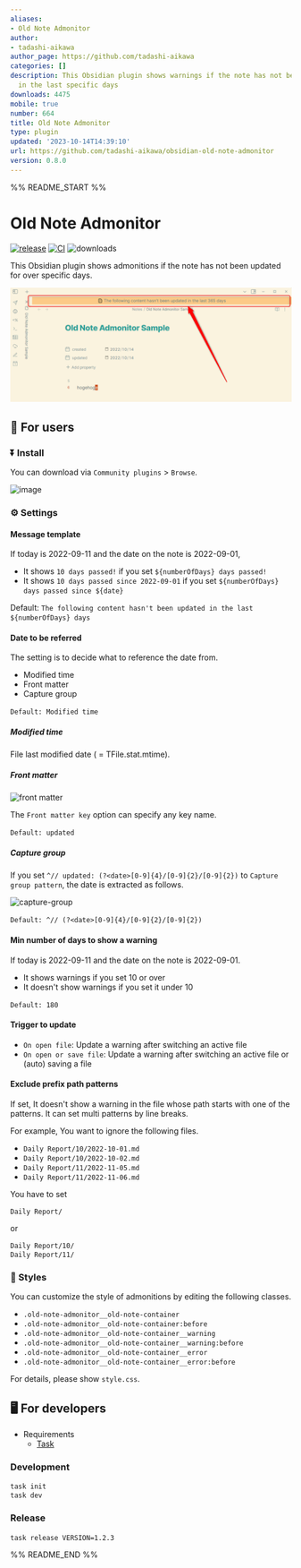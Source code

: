 ```yaml
---
aliases:
- Old Note Admonitor
author:
- tadashi-aikawa
author_page: https://github.com/tadashi-aikawa
categories: []
description: This Obsidian plugin shows warnings if the note has not been updated
  in the last specific days
downloads: 4475
mobile: true
number: 664
title: Old Note Admonitor
type: plugin
updated: '2023-10-14T14:39:10'
url: https://github.com/tadashi-aikawa/obsidian-old-note-admonitor
version: 0.8.0
---
```


%% README_START %%

# Old Note Admonitor

[![release](https://img.shields.io/github/release/tadashi-aikawa/obsidian-old-note-admonitor.svg)](https://github.com/tadashi-aikawa/obsidian-old-note-admonitor/releases/latest)
[![CI](https://github.com/tadashi-aikawa/obsidian-old-note-admonitor/workflows/CI/badge.svg)](https://github.com/tadashi-aikawa/obsidian-old-note-admonitor/actions)
![downloads](https://img.shields.io/github/downloads/tadashi-aikawa/obsidian-old-note-admonitor/total)

This Obsidian plugin shows admonitions if the note has not been updated for over specific days.

![image](https://raw.githubusercontent.com/tadashi-aikawa/obsidian-old-note-admonitor/master/resources/image.png)

## 👥 For users

### ⏬ Install

You can download via `Community plugins` > `Browse`.

![image](https://raw.githubusercontent.com/tadashi-aikawa/obsidian-old-note-admonitor/master/resources/install.png)

### ⚙ Settings

#### Message template

If today is 2022-09-11 and the date on the note is 2022-09-01,

- It shows `10 days passed!` if you set `${numberOfDays} days passed!`
- It shows `10 days passed since 2022-09-01` if you set `${numberOfDays} days passed since ${date}`

Default: `The following content hasn't been updated in the last ${numberOfDays} days`

#### Date to be referred

The setting is to decide what to reference the date from.

- Modified time
- Front matter
- Capture group

`Default: Modified time`

##### Modified time

File last modified date ( = TFile.stat.mtime).

##### Front matter

![front matter](https://raw.githubusercontent.com/tadashi-aikawa/obsidian-old-note-admonitor/master/resources/front-matter.png)

The `Front matter key` option can specify any key name.

`Default: updated`

##### Capture group

If you set `^// updated: (?<date>[0-9]{4}/[0-9]{2}/[0-9]{2})` to `Capture group pattern`, the date is extracted as follows.

![capture-group](https://raw.githubusercontent.com/tadashi-aikawa/obsidian-old-note-admonitor/master/resources/capture-group.png)

`Default: ^// (?<date>[0-9]{4}/[0-9]{2}/[0-9]{2})`

#### Min number of days to show a warning

If today is 2022-09-11 and the date on the note is 2022-09-01.

- It shows warnings if you set 10 or over
- It doesn't show warnings if you set it under 10

`Default: 180`

#### Trigger to update

- `On open file`: Update a warning after switching an active file
- `On open or save file`: Update a warning after switching an active file or (auto) saving a file

#### Exclude prefix path patterns

If set, It doesn't show a warning in the file whose path starts with one of the patterns. It can set multi patterns by line breaks.

For example, You want to ignore the following files.

- `Daily Report/10/2022-10-01.md`
- `Daily Report/10/2022-10-02.md`
- `Daily Report/11/2022-11-05.md`
- `Daily Report/11/2022-11-06.md`

You have to set

```
Daily Report/
```

or

```
Daily Report/10/
Daily Report/11/
```

### 🎨 Styles

You can customize the style of admonitions by editing the following classes.

- `.old-note-admonitor__old-note-container`
- `.old-note-admonitor__old-note-container:before`
- `.old-note-admonitor__old-note-container__warning`
- `.old-note-admonitor__old-note-container__warning:before`
- `.old-note-admonitor__old-note-container__error`
- `.old-note-admonitor__old-note-container__error:before`

For details, please show `style.css`.

## 🖥️ For developers

- Requirements
  - [Task]

### Development

```console
task init
task dev
```

### Release

```console
task release VERSION=1.2.3
```

[Task]: https://github.com/go-task/task


%% README_END %%